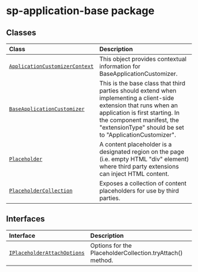 # sp-application-base package






## Classes

| Class	   |  Description |
|:-------------|:---------------|
| [`ApplicationCustomizerContext`](./sp-application-base.api/class/applicationcustomizercontext.md)     | This object provides contextual information for BaseApplicationCustomizer. |
| [`BaseApplicationCustomizer`](./sp-application-base.api/class/baseapplicationcustomizer.md)     | This is the base class that third parties should extend when implementing a client-side extension that runs when an application is first starting. In the component manifest, the "extensionType" should be set to "ApplicationCustomizer". |
| [`Placeholder`](./sp-application-base.api/class/placeholder.md)     | A content placeholder is a designated region on the page (i.e. empty HTML "div" element) where third party extensions can inject HTML content. |
| [`PlaceholderCollection`](./sp-application-base.api/class/placeholdercollection.md)     | Exposes a collection of content placeholders for use by third parties. |



## Interfaces

| Interface	   |  Description |
|:-------------|:---------------|
| [`IPlaceholderAttachOptions`](./sp-application-base.api/interface/iplaceholderattachoptions.md)   | Options for the PlaceholderCollection.tryAttach() method.  |






